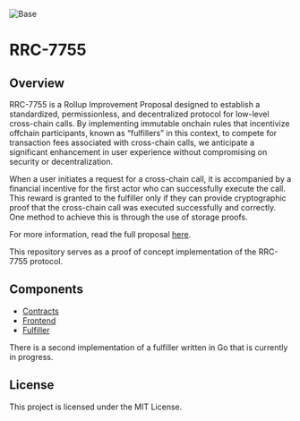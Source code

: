![Base](logo.webp)

# RRC-7755

## Overview

RRC-7755 is a Rollup Improvement Proposal designed to establish a standardized, permissionless, and decentralized protocol for low-level cross-chain calls. By implementing immutable onchain rules that incentivize offchain participants, known as “fulfillers” in this context, to compete for transaction fees associated with cross-chain calls, we anticipate a significant enhancement in user experience without compromising on security or decentralization.

When a user initiates a request for a cross-chain call, it is accompanied by a financial incentive for the first actor who can successfully execute the call. This reward is granted to the fulfiller only if they can provide cryptographic proof that the cross-chain call was executed successfully and correctly. One method to achieve this is through the use of storage proofs.

For more information, read the full proposal [here](https://github.com/ethereum/RIPs/blob/master/RIPS/rip-7755.md).

This repository serves as a proof of concept implementation of the RRC-7755 protocol.

## Components

- [Contracts](./contracts/README.md)
- [Frontend](./frontend/README.md)
- [Fulfiller](./services/ts-filler/README.md)

There is a second implementation of a fulfiller written in Go that is currently in progress.

## License

This project is licensed under the MIT License.
